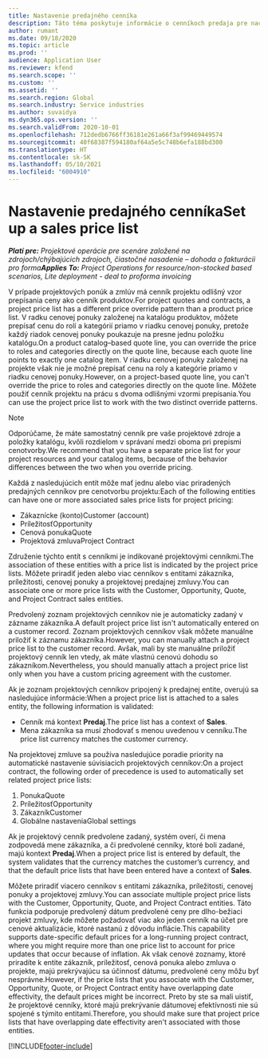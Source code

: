 ```yaml
---
title: Nastavenie predajného cenníka
description: Táto téma poskytuje informácie o cenníkoch predaja pre naceňovanie projektov.
author: rumant
ms.date: 09/18/2020
ms.topic: article
ms.prod: ''
audience: Application User
ms.reviewer: kfend
ms.search.scope: ''
ms.custom: ''
ms.assetid: ''
ms.search.region: Global
ms.search.industry: Service industries
ms.author: suvaidya
ms.dyn365.ops.version: ''
ms.search.validFrom: 2020-10-01
ms.openlocfilehash: 712dedb6766ff36181e261a66f3af99469449574
ms.sourcegitcommit: 40f68387f594180af64a5e5c748b6efa188bd300
ms.translationtype: HT
ms.contentlocale: sk-SK
ms.lasthandoff: 05/10/2021
ms.locfileid: "6004910"
---
```

# <a name="set-up-a-sales-price-list"></a><span data-ttu-id="e5bf1-103">Nastavenie predajného cenníka</span><span class="sxs-lookup"><span data-stu-id="e5bf1-103">Set up a sales price list</span></span>

<span data-ttu-id="e5bf1-104">_**Platí pre:** Projektové operácie pre scenáre založené na zdrojoch/chýbajúcich zdrojoch, čiastočné nasadenie – dohoda o fakturácii pro forma_</span><span class="sxs-lookup"><span data-stu-id="e5bf1-104">_**Applies To:** Project Operations for resource/non-stocked based scenarios, Lite deployment - deal to proforma invoicing_</span></span>

<span data-ttu-id="e5bf1-105">V prípade projektových ponúk a zmlúv má cenník projektu odlišný vzor prepísania ceny ako cenník produktov.</span><span class="sxs-lookup"><span data-stu-id="e5bf1-105">For project quotes and contracts, a project price list has a different price override pattern than a product price list.</span></span> <span data-ttu-id="e5bf1-106">V radku cenovej ponuky založenej na katalógu produktov, môžete prepísať cenu do rolí a kategórií priamo v riadku cenovej ponuky, pretože každý riadok cenovej ponuky poukazuje na presne jednu položku katalógu.</span><span class="sxs-lookup"><span data-stu-id="e5bf1-106">On a product catalog–based quote line, you can override the price to roles and categories directly on the quote line, because each quote line points to exactly one catalog item.</span></span> <span data-ttu-id="e5bf1-107">V riadku cenovej ponuky založenej na projekte však nie je možné prepísať cenu na roly a kategórie priamo v riadku cenovej ponuky.</span><span class="sxs-lookup"><span data-stu-id="e5bf1-107">However, on a project-based quote line, you can't override the price to roles and categories directly on the quote line.</span></span> <span data-ttu-id="e5bf1-108">Môžete použiť cenník projektu na prácu s dvoma odlišnými vzormi prepísania.</span><span class="sxs-lookup"><span data-stu-id="e5bf1-108">You can use the project price list to work with the two distinct override patterns.</span></span>

> [!NOTE]
> <span data-ttu-id="e5bf1-109">Odporúčame, že máte samostatný cenník pre vaše projektové zdroje a položky katalógu, kvôli rozdielom v správaní medzi oboma pri prepismi cenotvorby.</span><span class="sxs-lookup"><span data-stu-id="e5bf1-109">We recommend that you have a separate price list for your project resources and your catalog items, because of the behavior differences between the two when you override pricing.</span></span>

<span data-ttu-id="e5bf1-110">Každá z nasledujúcich entít môže mať jednu alebo viac priradených predajných cenníkov pre cenotvorbu projektu:</span><span class="sxs-lookup"><span data-stu-id="e5bf1-110">Each of the following entities can have one or more associated sales price lists for project pricing:</span></span>

- <span data-ttu-id="e5bf1-111">Zákaznícke (konto)</span><span class="sxs-lookup"><span data-stu-id="e5bf1-111">Customer (account)</span></span> 
- <span data-ttu-id="e5bf1-112">Príležitosť</span><span class="sxs-lookup"><span data-stu-id="e5bf1-112">Opportunity</span></span> 
- <span data-ttu-id="e5bf1-113">Cenová ponuka</span><span class="sxs-lookup"><span data-stu-id="e5bf1-113">Quote</span></span> 
- <span data-ttu-id="e5bf1-114">Projektová zmluva</span><span class="sxs-lookup"><span data-stu-id="e5bf1-114">Project Contract</span></span>

<span data-ttu-id="e5bf1-115">Združenie týchto entít s cenníkmi je indikované projektovými cenníkmi.</span><span class="sxs-lookup"><span data-stu-id="e5bf1-115">The association of these entities with a price list is indicated by the project price lists.</span></span> <span data-ttu-id="e5bf1-116">Môžete priradiť jeden alebo viac cenníkov s entitami zákazníka, príležitosti, cenovej ponuky a projektovej predajnej zmluvy.</span><span class="sxs-lookup"><span data-stu-id="e5bf1-116">You can associate one or more price lists with the Customer, Opportunity, Quote, and Project Contract sales entities.</span></span>

<span data-ttu-id="e5bf1-117">Predvolený zoznam projektových cenníkov nie je automaticky zadaný v zázname zákazníka.</span><span class="sxs-lookup"><span data-stu-id="e5bf1-117">A default project price list isn't automatically entered on a customer record.</span></span> <span data-ttu-id="e5bf1-118">Zoznam projektových cenníkov však môžete manuálne priložiť k záznamu zákazníka.</span><span class="sxs-lookup"><span data-stu-id="e5bf1-118">However, you can manually attach a project price list to the customer record.</span></span> <span data-ttu-id="e5bf1-119">Avšak, mali by ste manuálne priložiť projektový cenník len vtedy, ak máte vlastnú cenovú dohodu so zákazníkom.</span><span class="sxs-lookup"><span data-stu-id="e5bf1-119">Nevertheless, you should manually attach a project price list only when you have a custom pricing agreement with the customer.</span></span> 

<span data-ttu-id="e5bf1-120">Ak je zoznam projektových cenníkov pripojený k predajnej entite, overujú sa nasledujúce informácie:</span><span class="sxs-lookup"><span data-stu-id="e5bf1-120">When a project price list is attached to a sales entity, the following information is validated:</span></span>

- <span data-ttu-id="e5bf1-121">Cenník má kontext **Predaj**.</span><span class="sxs-lookup"><span data-stu-id="e5bf1-121">The price list has a context of **Sales**.</span></span> 
- <span data-ttu-id="e5bf1-122">Mena zákazníka sa musí zhodovať s menou uvedenou v cenníku.</span><span class="sxs-lookup"><span data-stu-id="e5bf1-122">The price list currency matches the customer currency.</span></span> 

<span data-ttu-id="e5bf1-123">Na projektovej zmluve sa používa nasledujúce poradie priority na automatické nastavenie súvisiacich projektových cenníkov:</span><span class="sxs-lookup"><span data-stu-id="e5bf1-123">On a project contract, the following order of precedence is used to automatically set related project price lists:</span></span>

1. <span data-ttu-id="e5bf1-124">Ponuka</span><span class="sxs-lookup"><span data-stu-id="e5bf1-124">Quote</span></span>
2. <span data-ttu-id="e5bf1-125">Príležitosť</span><span class="sxs-lookup"><span data-stu-id="e5bf1-125">Opportunity</span></span>
3. <span data-ttu-id="e5bf1-126">Zákazník</span><span class="sxs-lookup"><span data-stu-id="e5bf1-126">Customer</span></span> 
4. <span data-ttu-id="e5bf1-127">Globálne nastavenia</span><span class="sxs-lookup"><span data-stu-id="e5bf1-127">Global settings</span></span> 

<span data-ttu-id="e5bf1-128">Ak je projektový cenník predvolene zadaný, systém overí, či mena zodpovedá mene zákazníka, a či predvolené cenníky, ktoré boli zadané, majú kontext **Predaj**.</span><span class="sxs-lookup"><span data-stu-id="e5bf1-128">When a project price list is entered by default, the system validates that the currency matches the customer’s currency, and that the default price lists that have been entered have a context of **Sales**.</span></span>

<span data-ttu-id="e5bf1-129">Môžete priradiť viacero cenníkov s entitami zákazníka, príležitosti, cenovej ponuky a projektovej zmluvy.</span><span class="sxs-lookup"><span data-stu-id="e5bf1-129">You can associate multiple project price lists with the Customer, Opportunity, Quote, and Project Contract entities.</span></span> <span data-ttu-id="e5bf1-130">Táto funkcia podporuje predvolený dátum predvolené ceny pre dlho-bežiaci projekt zmluvy, kde môžete požadovať viac ako jeden cenník na účet pre cenové aktualizácie, ktoré nastanú z dôvodu inflácie.</span><span class="sxs-lookup"><span data-stu-id="e5bf1-130">This capability supports date-specific default prices for a long-running project contract, where you might require more than one price list to account for price updates that occur because of inflation.</span></span> <span data-ttu-id="e5bf1-131">Ak však cenové zoznamy, ktoré priradíte k entite zákazník, príležitosť, cenová ponuka alebo zmluva o projekte, majú prekrývajúcu sa účinnosť dátumu, predvolené ceny môžu byť nesprávne.</span><span class="sxs-lookup"><span data-stu-id="e5bf1-131">However, if the price lists that you associate with the Customer, Opportunity, Quote, or Project Contract entity have overlapping date effectivity, the default prices might be incorrect.</span></span> <span data-ttu-id="e5bf1-132">Preto by ste sa mali uistiť, že projektové cenníky, ktoré majú prekrývanie dátumovej efektívnosti nie sú spojené s týmito entitami.</span><span class="sxs-lookup"><span data-stu-id="e5bf1-132">Therefore, you should make sure that project price lists that have overlapping date effectivity aren't associated with those entities.</span></span>


[!INCLUDE[footer-include](../includes/footer-banner.md)]